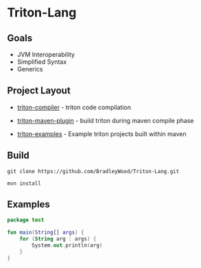 # Triton-Lang


## Goals

- JVM Interoperability
- Simplified Syntax
- Generics

## Project Layout

- [triton-compiler](/triton-compiler/src/main/java/org/bw/tl) - triton code compilation

- [triton-maven-plugin](/triton-maven-plugin/src/main/java/com/github/bradleywood) - build triton during maven compile phase

- [triton-examples](/triton-examples/src/main/raven/example) - Example triton projects built within maven

## Build

```
git clone https://github.com/BradleyWood/Triton-Lang.git
```

```
mvn install
```

## Examples

```kotlin
package test

fun main(String[] args) {
    for (String arg : args) {
        System.out.println(arg)
    }
}
```
